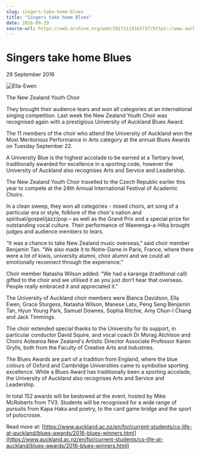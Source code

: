 ```yaml
---
slug: singers-take-home-blues
title: "Singers take home Blues"
date: 2016-09-29
source-url: https://web.archive.org/web/20171119163737/https://www.auckland.ac.nz/en/about/news-events-and-notices/news/news-2016/09/singers-take-home-blues.html
---
```

Singers take home Blues
=======================

29 September 2016

![Ella-Ewen](https://www.auckland.ac.nz/en/about/news-events-and-notices/news/news-2016/09/singers-take-home-blues/_jcr_content/par/textimage/image.img.jpg/1475116101268.jpg "Ella-Ewen")

The New Zealand Youth Choir

They brought their audience tears and won all categories at an international singing competition. Last week the New Zealand Youth Choir was recognised again with a prestigious University of Auckland Blues Award.

The 11 members of the choir who attend the University of Auckland won the Most Meritorious Performance in Arts category at the annual Blues Awards on Tuesday September 22.

A University Blue is the highest accolade to be earned at a Tertiary level, traditionally awarded for excellence in a sporting code, however the University of Auckland also recognises Arts and Service and Leadership.  
  
The New Zealand Youth Choir travelled to the Czech Republic earlier this year to compete at the 24th Annual International Festival of Academic Choirs.

In a clean sweep, they won all categories - mixed choirs, art song of a particular era or style, folklore of the choir's nation and spiritual/gospel/jazz/pop – as well as the Grand Prix and a special prize for outstanding vocal culture. Their performance of Waerenga-a-Hika brought judges and audience members to tears.

“It was a chance to take New Zealand music overseas,” said choir member Benjamin Tan. “We also made it to Notre-Dame in Paris, France, where there were a lot of kiwis, university alumni, choir alumni and we could all emotionally reconnect through the experience.”

Choir member Natasha Wilson added: “We had a karanga (traditional call) gifted to the choir and we utilised it as you just don’t hear that overseas. People really embraced it and appreciated it.”

The University of Auckland choir members were Bianca Davidson, Ella Ewen, Grace Sturgess, Natasha Wilson, Manese Latu, Peng Seng Benjamin Tan, Hyun Young Park, Samuel Downes, Sophia Ritchie, Amy Chun-I Chang and Jack Timmings.

The choir extended special thanks to the University for its support, in particular conductor David Squire, and vocal coach Dr Morag Atchison and Choirs Aotearoa New Zealand's Artistic Director Associate Professor Karen Grylls, both from the Faculty of Creative Arts and Industries.

The Blues Awards are part of a tradition from England, where the blue colours of Oxford and Cambridge Universities came to symbolise sporting excellence. While a Blues Award has traditionally been a sporting accolade, the University of Auckland also recognises Arts and Service and Leadership.  
  
In total 152 awards will be bestowed at the event, hosted by Mike McRoberts from TV3. Students will be recognised for a wide range of pursuits from Kapa Haka and poetry, to the card game bridge and the sport of polocrosse.

Read more at: [https://www.auckland.ac.nz/en/for/current-students/cs-life-at-auckland/blues-awards/2016-blues-winners.html](https://www.auckland.ac.nz/en/for/current-students/cs-life-at-auckland/blues-awards/2016-blues-winners.html)